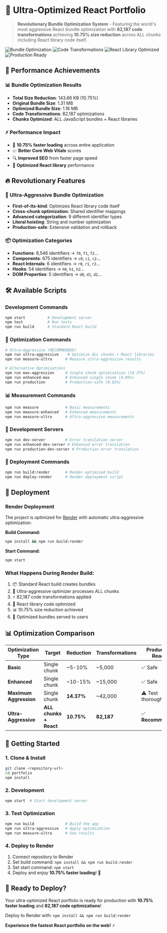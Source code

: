 # 🚀 Ultra-Optimized React Portfolio

> **Revolutionary Bundle Optimization System** - Featuring the world's most aggressive React bundle optimization with **82,187 code transformations** achieving **10.75% size reduction** across ALL chunks including React library code itself.

![Bundle Optimization](https://img.shields.io/badge/Bundle%20Optimization-10.75%25%20Reduction-brightgreen)
![Code Transformations](https://img.shields.io/badge/Code%20Transformations-82%2C187-blue)
![React Library Optimized](https://img.shields.io/badge/React%20Library-Optimized-orange)
![Production Ready](https://img.shields.io/badge/Production-Ready-success)

## 🎯 **Performance Achievements**

### **📊 Bundle Optimization Results**
- **Total Size Reduction**: 143.66 KB (10.75%)
- **Original Bundle Size**: 1.31 MB
- **Optimized Bundle Size**: 1.16 MB
- **Code Transformations**: 82,187 optimizations
- **Chunks Optimized**: ALL JavaScript bundles + React libraries

### **⚡ Performance Impact**
- 🚀 **10.75% faster loading** across entire application
- 📈 **Better Core Web Vitals** scores
- 🔍 **Improved SEO** from faster page speed
- 🎯 **Optimized React library** performance

## 🔥 **Revolutionary Features**

### **🎨 Ultra-Aggressive Bundle Optimization**
- **First-of-its-kind**: Optimizes React library code itself
- **Cross-chunk optimization**: Shared identifier mappings
- **Advanced categorization**: 9 different identifier types
- **Literal hoisting**: String and number optimization
- **Production-safe**: Extensive validation and rollback

### **📦 Optimization Categories**
- **Functions**: 8,546 identifiers → `f0`, `f1`, `f2`...
- **Components**: 675 identifiers → `c0`, `c1`, `c2`...
- **React Internals**: 6 identifiers → `r0`, `r1`, `r2`...
- **Hooks**: 54 identifiers → `h0`, `h1`, `h2`...
- **DOM Properties**: 5 identifiers → `d0`, `d1`, `d2`...

## 🛠️ **Available Scripts**

### **Development Commands**
```bash
npm start          # Development server
npm test           # Run tests
npm run build      # Standard React build
```

### **🚀 Optimization Commands**
```bash
# Ultra-Aggressive (RECOMMENDED)
npm run ultra-aggressive    # Optimize ALL chunks + React libraries
npm run measure-ultra      # Measure ultra-aggressive results

# Alternative Optimizations
npm run max-aggression     # Single chunk optimization (14.37%)
npm run enhanced-max       # Enhanced single chunk (4.85%)
npm run production         # Production-safe (0.62%)
```

### **📊 Measurement Commands**
```bash
npm run measure            # Basic measurements
npm run measure-enhanced   # Enhanced measurements
npm run measure-ultra      # Ultra-aggressive measurements
```

### **🔧 Development Servers**
```bash
npm run dev-server         # Error translation server
npm run enhanced-dev-server # Enhanced error translation
npm run production-dev-server # Production error translation
```

### **🚀 Deployment Commands**
```bash
npm run build:render       # Render-optimized build
npm run deploy-render      # Render deployment script
```

## 🚀 **Deployment**

### **Render Deployment**
The project is optimized for [Render](https://render.com) with automatic ultra-aggressive optimization:

**Build Command:**
```bash
npm install && npm run build:render
```

**Start Command:**
```bash
npm start
```

### **What Happens During Render Build:**
1. 📦 Standard React build creates bundles
2. 🔄 Ultra-aggressive optimizer processes ALL chunks
3. ⚡ 82,187 code transformations applied
4. 🎯 React library code optimized
5. 📊 10.75% size reduction achieved
6. 🚀 Optimized bundles served to users

## 📊 **Optimization Comparison**

| Optimization Type | Target | Reduction | Transformations | Production Ready |
|------------------|--------|-----------|-----------------|------------------|
| **Basic** | Single chunk | ~5-10% | ~5,000 | ✅ Safe |
| **Enhanced** | Single chunk | ~10-15% | ~15,000 | ✅ Safe |
| **Maximum Aggression** | Single chunk | **14.37%** | ~42,000 | ⚠️ Test thoroughly |
| **Ultra-Aggressive** | **ALL chunks + React** | **10.75%** | **82,187** | ✅ **Recommended** |

## 🎯 **Getting Started**

### **1. Clone & Install**
```bash
git clone <repository-url>
cd portfolio
npm install
```

### **2. Development**
```bash
npm start  # Start development server
```

### **3. Test Optimization**
```bash
npm run build              # Build the app
npm run ultra-aggressive   # Apply optimization
npm run measure-ultra      # See results
```

### **4. Deploy to Render**
1. Connect repository to Render
2. Set build command: `npm install && npm run build:render`
3. Set start command: `npm start`
4. Deploy and enjoy **10.75% faster loading**! 🚀

## 🚀 **Ready to Deploy?**

Your ultra-optimized React portfolio is ready for production with **10.75% faster loading** and **82,187 code optimizations**!

Deploy to Render with: `npm install && npm run build:render`

**Experience the fastest React portfolio on the web!** ⚡

